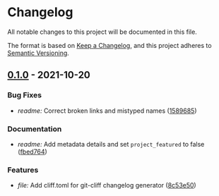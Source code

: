 # Changelog

All notable changes to this project will be documented in this file.

The format is based on [Keep a Changelog](https://keepachangelog.com/en/1.0.0/),
and this project adheres to [Semantic Versioning](https://semver.org/spec/v2.0.0.html).

## [0.1.0] - 2021-10-20

[0.1.0]: /releases/tag/v0.1.0

### Bug Fixes

- *readme:* Correct broken links and mistyped names ([1589685](15896853147e0ac334e975a283e3aa040d0dbe87))

### Documentation

- *readme:* Add metadata details and set `project_featured` to false ([fbed764](fbed764f9a356950a3c308ef56d5adef3252b036))

### Features

- *file:* Add cliff.toml for git-cliff changelog generator ([8c53e50](8c53e50fe7490cadbc7a09f8e6e7e7be039d92dd))

<!-- CHANGELOG SPLIT MARKER -->
